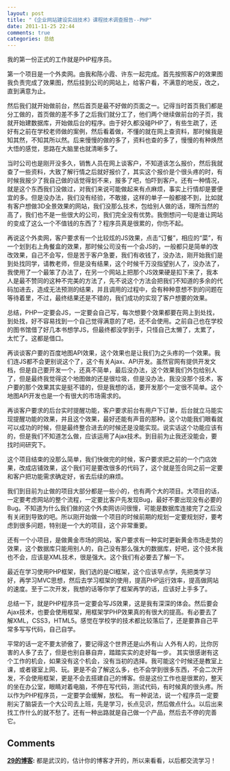 ```yaml
---
layout: post
title: "《企业网站建设实战技术》课程技术调查报告--PHP"
date: 2011-11-25 22:44
comments: true
categories: 总结
---
```


我的第一份正式的工作就是PHP程序员。

第一个项目是一个外卖网。由我和陈小霞、许东一起完成。首先按照客户的效果图我负责完成了效果图，然后挂到公司的网站上，给客户看，不满意的地反，改之，直到满意为止。

然后我们就开始做前台，然后首页是最不好做的页面之一。记得当时首页我们都是分工做的，首页做的差不多了之后我们就分工了，他们两个继续做前台的子页，我就开始建数据库，开始做后台的程序。由于好久都没碰PHP了，有些生疏了，还好有之前在学校老师做的案例，然后看着做，不懂的就在网上查资料，那时候我是知其然，不知其所以然。后来慢慢的做的多了，资料也查的多了，慢慢的有种焕然大悟的感觉，思路在大脑里也就清晰多了。

当时公司也是刚开没多久，销售人员在网上谈客户，不知道该怎么报价，然后我就查了一些资料，大致了解行情之后就好报价了，其实这个报价是个很头疼的时，有时候我报少了我自己做的话觉得划不来，报多了吧，怕吓到客户。还有一种情况，就是这个东西我们没做过，对我们来说可能做起来有点麻烦，事实上行情却是要便宜的多。但是没办法，我们没有经验，不敢接，这样的单子一般都接不到，比如就有客户想做3D全景效果的网站，我们没那么技术，包给别人做的话，理所当然的高了，我们也不是一些很大的公司，我们完全没有优势。我倒想问一句是谁让网站的变成了这么一个不值钱的东西了？程序员真是很累的，你伤不起。

再说这个外卖网，客户要求有一个比较炫的JS效果，点击“订餐”，相应的“菜”，有一个划到右上角餐盒的效果，那时候公司没有一个会JS的，一般都只是简单的改改效果，自己不会写，但是苦于客户急要，我们有收钱了，没办法，刚开始我们是到处找同学，请教老师，但是没有结果，这个时候千万没指望别人了，没办法了，我使用了一个最笨了办法了，在另一个网站上把那个JS效果硬是扣下来了，我本人是最不赞同的这种不完美的方法了，先不说这个方法会把我们不知道的多余的代码加进去，造成无法预测的结果，并且调用的过程中，会有种种意想不到的问题在等待着里，不过，最终结果还是不错的，我们成功的实现了客户想要的效果。

总结，PHP一定要会JS，一定要会自己写，每次想要个效果都要在网上到处找，到处找，好不容易找到一个自己觉得满意的了吧，还不会使用。之前自己也在学校的图书馆借了好几本书想学JS，但最终都没学到手，只怪自己太懒了，太累了，太忙了。这都是借口。

再谈谈客户要的百度地图API效果，这个效果也是让我们为之头疼的一个效果。我们连JS都不会更别说这个了，这个有关Ajax、API开发。虽然官网有提供开发文档，但是自己要开发一个，还真不简单，最后没办法，这个效果我们外包给别人了，但是最终我觉得这个地图做的还是很垃圾，但是没办法，我没没那个技术，客户要的那个效果其实是挺不错的，但是我想的话，要开发那个一定很不简单。这个地图API开发也是一个有很大的市场需求的。


再谈客户要求的后台实时提醒功能，客户要求前台有用户下订单，后台就立马能实现提醒功能的效果，并且这个效果，最好还能有声音的那种。这个功能我们眼看就可以成功的时候，但是最终整合进去的时候还是没能实现。说实话这个功能应该有的，但是我们不知道怎么做，应该运用了Ajax技术。到目前为止我还没能会，要找时间研究下。


这个项目结束的没那么简单，我们快做完的时候，客户要求把之前的一个门店效果，改成店铺效果，这个我们可是要改很多的代码了，这个就是签合同之前一定要和客户把功能需求确定好，省去后续的麻烦。

我们到目前为止做的项目大部分都是一些小的，也有两个大的项目。大项目的话，一定要考虑网站的整个流程，一定要比客户先发现Bug，最好不要出现没有必要的Bug。不知道为什么我们做的这个外卖网访问很慢，可能是数据库连接完了之后没有关闭到导致的吧。所以刚开始做一个项目的时候前期的规划一定要规划好，要考虑到很多问题，特别是一个大的项目，这个非常重要。

还有一个小项目，是做黄金市场的网站，客户要求有一种实时更新黄金市场走势的效果，这个数据库只能用别人的，自己没有那么强大的数据库，好吧，这个技术我也不会，应该是XML技术，很是强大。这个我们有必要去了解一下。

最近在学习使用PHP框架，我们选的是CI框架，这个应该早点学，先把类学习好，再学习MVC思想，然后去学习框架的使用，提高PHP运行效率，提高做网站的速度。至于二次开发，我想的话等你学了框架再学的话，应该好上手多了。

总结一下，就是PHP程序员一定要会写JS效果，这是我有深深的体会。然后要会Ajax技术，也要会使用框架，用框架学PHP效果真的有很大的提高。有必要去了解XML，CSS3，HTML5。感觉在学校学的技术都比较落后了，还是要靠自己平常多写写代码，自己自学。


平常的话一定不要太骄傲了，要记得这个世界还是山外有山 人外有人的，比你厉害的人多了去了，但是也别自暴自弃，踏踏实实的走好每一步。 其实很感谢有这个工作的机会，如果没有这个机会，没有当初的选择。我可能这个时候还是教室上课，或者寝室上网、玩。更是不会了解这么多，也不会学到很多东西，不会二次开发，不会使用框架，更是不会去搭建自己的博客。但是这份工作也是很累的，整天的坐在办公室，眼睛对着电脑，不停在写代码，测试代码，有时候真的很头疼。所以作为PHP程序员，一定要学会缓解，放松。 有一种说法，说一个程序员一定要削尖了脑袋去一个大公司去上班，先是学习，长点见识，然后做点什么。以后出来找工作什么的就不愁了。还有一种出路就是自己做一个产品，然后去不停的完善它。

## Comments

**[29的博客](#13 "2011-11-26 00:34:10"):** 都是武汉的，估计你的博客才开的，所以来看看，以后都交流学习！

